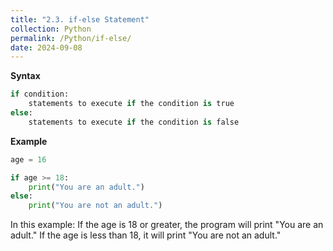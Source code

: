 ```yaml
---
title: "2.3. if-else Statement"
collection: Python
permalink: /Python/if-else/
date: 2024-09-08
---
```

**Syntax**
```python
if condition:
    statements to execute if the condition is true
else:
    statements to execute if the condition is false
```
**Example**
```python
age = 16

if age >= 18:
    print("You are an adult.")
else:
    print("You are not an adult.")
```
In this example: If the age is 18 or greater, the program will print "You are an adult." If the age is less than 18, it will print "You are not an adult."